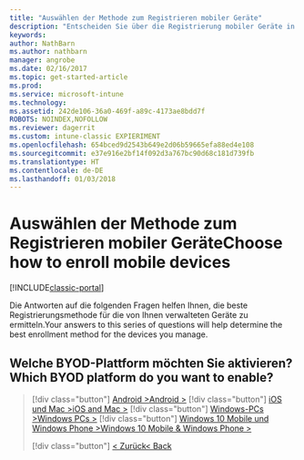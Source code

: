 ```yaml
---
title: "Auswählen der Methode zum Registrieren mobiler Geräte"
description: "Entscheiden Sie über die Registrierung mobiler Geräte in Intune durch Beantworten einiger einfacher Fragen"
keywords: 
author: NathBarn
ms.author: nathbarn
manager: angrobe
ms.date: 02/16/2017
ms.topic: get-started-article
ms.prod: 
ms.service: microsoft-intune
ms.technology: 
ms.assetid: 242de106-36a0-469f-a89c-4173ae8bdd7f
ROBOTS: NOINDEX,NOFOLLOW
ms.reviewer: dagerrit
ms.custom: intune-classic EXPIERIMENT
ms.openlocfilehash: 654bced9d2543b649e2d06b59665efa88ed4e108
ms.sourcegitcommit: e37e916e2bf14f092d3a767bc90d68c181d739fb
ms.translationtype: HT
ms.contentlocale: de-DE
ms.lasthandoff: 01/03/2018
---
```

# <a name="choose-how-to-enroll-mobile-devices"></a><span data-ttu-id="fc056-103">Auswählen der Methode zum Registrieren mobiler Geräte</span><span class="sxs-lookup"><span data-stu-id="fc056-103">Choose how to enroll mobile devices</span></span>

[!INCLUDE[classic-portal](../includes/classic-portal.md)]

<span data-ttu-id="fc056-104">Die Antworten auf die folgenden Fragen helfen Ihnen, die beste Registrierungsmethode für die von Ihnen verwalteten Geräte zu ermitteln.</span><span class="sxs-lookup"><span data-stu-id="fc056-104">Your answers to this series of questions will help determine the best enrollment method for the devices you manage.</span></span>

## <a name="which-byod-platform-do-you-want-to-enable"></a><span data-ttu-id="fc056-105">**Welche BYOD-Plattform möchten Sie aktivieren?**</span><span class="sxs-lookup"><span data-stu-id="fc056-105">**Which BYOD platform do you want to enable?**</span></span>

> [!div  class="button"]
> [<span data-ttu-id="fc056-106">Android ></span><span class="sxs-lookup"><span data-stu-id="fc056-106">Android ></span></span>](/intune-classic/deploy-use/set-up-android-management-with-microsoft-intune)
> [!div class="button"]
> [<span data-ttu-id="fc056-107">iOS und Mac ></span><span class="sxs-lookup"><span data-stu-id="fc056-107">iOS and Mac ></span></span>](/intune-classic/deploy-use/set-up-ios-and-mac-management-with-microsoft-intune)
> [!div class="button"]
> [<span data-ttu-id="fc056-108">Windows-PCs ></span><span class="sxs-lookup"><span data-stu-id="fc056-108">Windows PCs ></span></span>](/intune-classic/deploy-use/set-up-windows-device-management-with-microsoft-intune)
> [!div class="button"]
> [<span data-ttu-id="fc056-109">Windows 10 Mobile und Windows Phone ></span><span class="sxs-lookup"><span data-stu-id="fc056-109">Windows 10 Mobile & Windows Phone ></span></span>](/intune-classic/deploy-use/set-up-windows-phone-management-with-microsoft-intune)
> 
> 
> [!div class="button"]
> [<span data-ttu-id="fc056-110">< Zurück</span><span class="sxs-lookup"><span data-stu-id="fc056-110">< Back</span></span>](choose-how-to-enroll-devices1.md)
